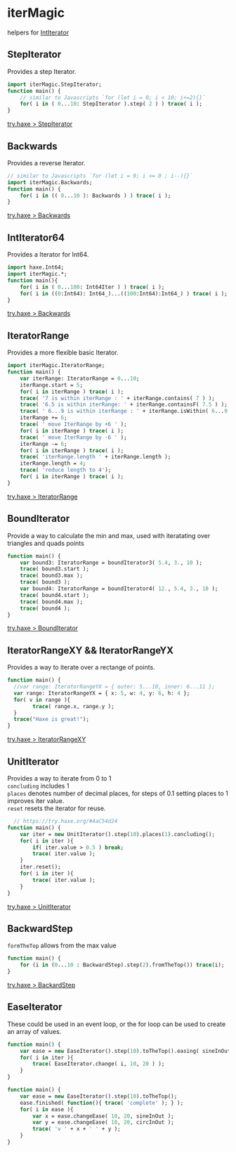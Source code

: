 # iterMagic
helpers for [IntIterator](https://api.haxe.org/IntIterator.html)
  
## StepIterator
Provides a step Iterator.     
    
```haxe
import iterMagic.StepIterator;
function main() {
    // similar to Javascripts `for (let i = 0; i < 10; i+=2){}`
    for( i in ( 0...10: StepIterator ).step( 2 ) ) trace( i );
}
```
[try.haxe > StepIterator](https://try.haxe.org/#Da90327f)

## Backwards
Provides a reverse Iterator.    
  
```haxe
// similar to Javascripts `for (let i = 9; i <= 0 ; i--){}`
import iterMagic.Backwards;
function main() {
    for( i in (( 0...10 ): Backwards ) ) trace( i );
}
```
[try.haxe > Backwards](https://try.haxe.org/#Fd2bD912)  

## IntIterator64
Provides a Iterator for Int64.    
  
```haxe
import haxe.Int64;
import iterMagic.*;
function main(){
    for( i in ( 0...100: Int64Iter ) ) trace( i );
    for( i in ((0:Int64): Int64_)...((100:Int64):Int64_) ) trace( i );
}
```
[try.haxe > Backwards](https://try.haxe.org/#717E7641)
  
## IteratorRange
Provides a more flexible basic Iterator.  
```haxe
import iterMagic.IteratorRange;
function main() {
    var iterRange: IteratorRange = 0...10;
    iterRange.start = 5;
    for( i in iterRange ) trace( i );
    trace( '7 is within iterRange : ' + iterRange.contains( 7 ) );
    trace( '6.5 is within iterRange: ' + iterRange.containsF( 7.5 ) );
    trace( ' 6...9 is within iterRange : ' + iterRange.isWithin( 6...9 ) );
    iterRange += 6;
    trace( ' move IterRange by +6 ' );
    for( i in iterRange ) trace( i );
    trace( ' move IterRange by -6 ' );
    iterRange -= 6;
    for( i in iterRange ) trace( i );
    trace( 'iterRange.length ' + iterRange.length );
    iterRange.length = 4;
    trace( 'reduce length to 4');
    for( i in iterRange ) trace( i );
}
```
[try.haxe > IteratorRange](https://try.haxe.org/#4e9e85e4)  
  
## BoundIterator
Provide a way to calculate the min and max, used with iteratating over triangles and quads points
```haxe
function main() {
    var bound3: IteratorRange = boundIterator3( 5.4, 3., 10 );
    trace( bound3.start );
    trace( bound3.max );
    trace( bound3 );
    var bound4: IteratorRange = boundIterator4( 12., 5.4, 3., 10 );
    trace( bound4.start );
    trace( bound4.max );
    trace( bound4 );
}
```
[try.haxe > BoundIterator](https://try.haxe.org/#2bc3902a)  
  
## IteratorRangeXY && IteratorRangeYX
Provides a way to iterate over a rectange of points.
```haxe
function main() {
  //var range: IteratorRangeYX = { outer: 5...10, inner: 6...11 };
  var range: IteratorRangeYX = { x: 5, w: 4, y: 6, h: 4 };
  for( v in range ){
		trace( range.x, range.y );
  }
  trace("Haxe is great!");
}

```
[try.haxe > IteratorRangeXY](https://try.haxe.org/#935d2aA2)
  
## UnitIterator  
Provides a way to iterate from 0 to 1  
`concluding` includes 1  
`places` denotes number of decimal places, for steps of 0.1 setting places to 1 improves iter value.  
`reset` resets the iterator for reuse.  

```haxe
  // https://try.haxe.org/#4aC54d24
function main() {
    var iter = new UnitIterator().step(10).places(1).concluding();
    for( i in iter ){
        if( iter.value > 0.5 ) break;
        trace( iter.value );
    }
    iter.reset();
    for( i in iter ){
        trace( iter.value );
    }
}
```
[try.haxe > UnitIterator](https://try.haxe.org/#4aC54d24)
  
## BackwardStep  
`formTheTop` allows from the max value  
```haxe
function main() {
	for (i in (0...10 : BackwardStep).step(2).fromTheTop()) trace(i);
}
```
[try.haxe > BackardStep](https://try.haxe.org/#C08D1E55)
  
## EaseIterator
These could be used in an event loop, or the for loop can be used to create an array of values.

```haxe
function main() {
    var ease = new EaseIterator().step(10).toTheTop().easing( sineInOut );
    for( i in iter ){
        trace( EaseIterator.change( i, 10, 20 ) );
    }
}
```
  
```haxe
function main() {
    var ease = new EaseIterator().step(10).toTheTop();
    ease.finished( function(){ trace( 'complete' ); } );
    for( i in ease ){
        var x = ease.changeEase( 10, 20, sineInOut );
        var y = ease.changeEase( 10, 20, circInOut );
        trace( 'v ' + x + ' ' + y );
    }
}
```
